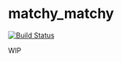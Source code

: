 matchy_matchy
=============

[![Build Status](https://travis-ci.org/mjgpy3/matchy_matchy.svg?branch=master)](https://travis-ci.org/mjgpy3/matchy_matchy)

WIP
